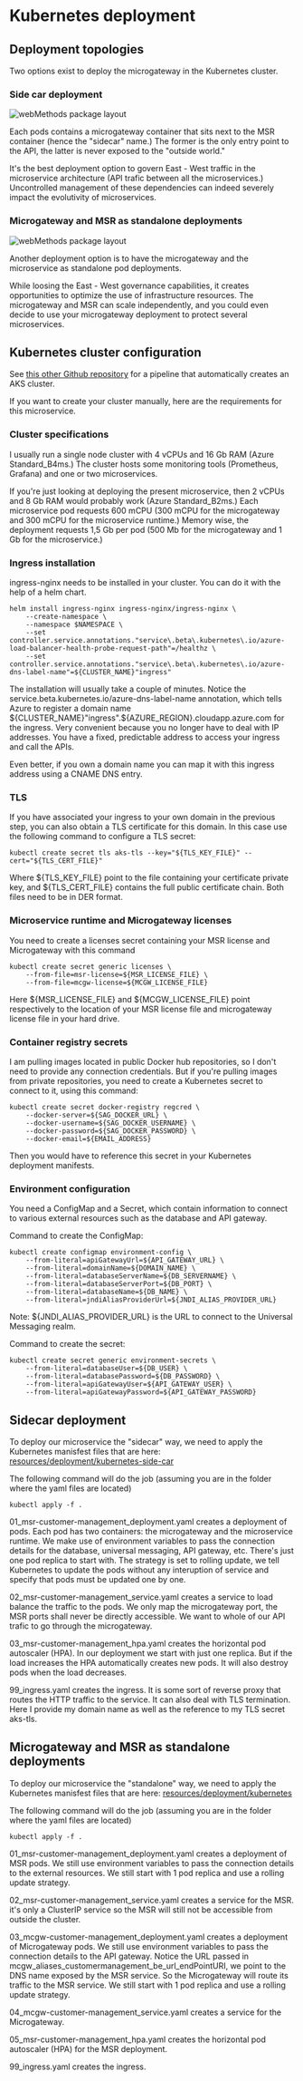 # Kubernetes deployment

## Deployment topologies

Two options exist to deploy the microgateway in the Kubernetes cluster.

### Side car deployment

![webMethods package layout](./images/SidecarDeployment.png)

Each pods contains a microgateway container that sits next to the MSR container (hence the "sidecar" name.) The former is the only entry point to the API, the latter is never exposed to the "outside world."

It's the best deployment option to govern East - West traffic in the microservice architecture (API trafic between all the microservices.) Uncontrolled management of these dependencies can indeed severely impact the evolutivity of microservices.

### Microgateway and MSR as standalone deployments

![webMethods package layout](./images/StandaloneDeployment.png)

Another deployment option is to have the microgateway and the microservice as standalone pod deployments.

While loosing the East - West governance capabilities, it creates opportunities to optimize the use of infrastructure resources. The microgateway and MSR can scale independently, and you could even decide to use your microgateway deployment to protect several microservices.

## Kubernetes cluster configuration

See [this other Github repository](https://github.com/staillansag/wm-config/tree/main/aks) for a pipeline that automatically creates an AKS cluster.

If you want to create your cluster manually, here are the requirements for this microservice.

### Cluster specifications

I usually run a single node cluster with 4 vCPUs and 16 Gb RAM (Azure Standard_B4ms.)
The cluster hosts some monitoring tools (Prometheus, Grafana) and one or two microservices.

If you're just looking at deploying the present microservice, then 2 vCPUs and 8 Gb RAM would probably work (Azure Standard_B2ms.)
Each microservice pod requests 600 mCPU (300 mCPU for the microgateway and 300 mCPU for the microservice runtime.)
Memory wise, the deployment requests 1,5 Gb per pod (500 Mb for the microgateway and 1 Gb for the microservice.)

### Ingress installation

ingress-nginx needs to be installed in your cluster.
You can do it with the help of a helm chart.

```
helm install ingress-nginx ingress-nginx/ingress-nginx \
    --create-namespace \
    --namespace $NAMESPACE \
    --set controller.service.annotations."service\.beta\.kubernetes\.io/azure-load-balancer-health-probe-request-path"=/healthz \
    --set controller.service.annotations."service\.beta\.kubernetes\.io/azure-dns-label-name"=${CLUSTER_NAME}"ingress"
```

The installation will usually take a couple of minutes.
Notice the service.beta.kubernetes.io/azure-dns-label-name annotation, which tells Azure to register a domain name ${CLUSTER_NAME}"ingress".${AZURE_REGION}.cloudapp.azure.com for the ingress.
Very convenient because you no longer have to deal with IP addresses. You have a fixed, predictable address to access your ingress and call the APIs.

Even better, if you own a domain name you can map it with this ingress address using a CNAME DNS entry.

### TLS

If you have associated your ingress to your own domain in the previous step, you can also obtain a TLS certificate for this domain.
In this case use the following command to configure a TLS secret:

```
kubectl create secret tls aks-tls --key="${TLS_KEY_FILE}" --cert="${TLS_CERT_FILE}" 
```
Where ${TLS_KEY_FILE} point to the file containing your certificate private key, and ${TLS_CERT_FILE} contains the full public certificate chain.
Both files need to be in DER format.


### Microservice runtime and Microgateway licenses

You need to create a licenses secret containing your MSR license and Microgateway with this command

```
kubectl create secret generic licenses \
    --from-file=msr-license=${MSR_LICENSE_FILE} \
    --from-file=mcgw-license=${MCGW_LICENSE_FILE}
```
Here ${MSR_LICENSE_FILE} and ${MCGW_LICENSE_FILE} point respectively to the location of your MSR license file and microgateway license file in your hard drive.

### Container registry secrets

I am pulling images located in public Docker hub repositories, so I don't need to provide any connection credentials.
But if you're pulling images from private repositories, you need to create a Kubernetes secret to connect to it, using this command:
```
kubectl create secret docker-registry regcred \
    --docker-server=${SAG_DOCKER_URL} \
    --docker-username=${SAG_DOCKER_USERNAME} \
    --docker-password=${SAG_DOCKER_PASSWORD} \
    --docker-email=${EMAIL_ADDRESS}
```
Then you would have to reference this secret in your Kubernetes deployment manifests.

### Environment configuration

You need a ConfigMap and a Secret, which contain information to connect to various external resources such as the database and API gateway.

Command to create the ConfigMap:
```
kubectl create configmap environment-config \
    --from-literal=apiGatewayUrl=${API_GATEWAY_URL} \
    --from-literal=domainName=${DOMAIN_NAME} \
    --from-literal=databaseServerName=${DB_SERVERNAME} \
    --from-literal=databaseServerPort=${DB_PORT} \
    --from-literal=databaseName=${DB_NAME} \
    --from-literal=jndiAliasProviderUrl=${JNDI_ALIAS_PROVIDER_URL}
```
Note: ${JNDI_ALIAS_PROVIDER_URL} is the URL to connect to the Universal Messaging realm.

Command to create the secret:
```
kubectl create secret generic environment-secrets \
	--from-literal=databaseUser=${DB_USER} \
	--from-literal=databasePassword=${DB_PASSWORD} \
    --from-literal=apiGatewayUser=${API_GATEWAY_USER} \
    --from-literal=apiGatewayPassword=${API_GATEWAY_PASSWORD}
```

## Sidecar deployment

To deploy our microservice the "sidecar" way, we need to apply the Kubernetes manisfest files that are here: [resources/deployment/kubernetes-side-car](../deployment/kubernetes-side-car)

The following command will do the job (assuming you are in the folder where the yaml files are located)
```
kubectl apply -f .
```

01_msr-customer-management_deployment.yaml creates a deployment of pods.
Each pod has two containers: the microgateway and the microservice runtime.
We make use of environment variables to pass the connection details for the database, universal messaging, API gateway, etc.
There's just one pod replica to start with.
The strategy is set to rolling update, we tell Kubernetes to update the pods without any interuption of service and specify that pods must be updated one by one.

02_msr-customer-management_service.yaml creates a service to load balance the traffic to the pods.
We only map the microgateway port, the MSR ports shall never be directly accessible. We want to whole of our API trafic to go through the microgateway.

03_msr-customer-management_hpa.yaml creates the horizontal pod autoscaler (HPA). In our deployment we start with just one replica. But if the load increases the HPA automatically creates new pods. It will also destroy pods when the load decreases.

99_ingress.yaml creates the ingress. It is some sort of reverse proxy that routes the HTTP traffic to the service. 
It can also deal with TLS termination.
Here I provide my domain name as well as the reference to my TLS secret aks-tls.

## Microgateway and MSR as standalone deployments

To deploy our microservice the "standalone" way, we need to apply the Kubernetes manisfest files that are here: [resources/deployment/kubernetes](../deployment/kubernetes)

The following command will do the job (assuming you are in the folder where the yaml files are located)
```
kubectl apply -f .
```

01_msr-customer-management_deployment.yaml creates a deployment of MSR pods.
We still use environment variables to pass the connection details to the external resources.
We still start with 1 pod replica and use a rolling update strategy.

02_msr-customer-management_service.yaml creates a service for the MSR. it's only a ClusterIP service so the MSR will still not be accessible from outside the cluster.

03_mcgw-customer-management_deployment.yaml creates a deployment of Microgateway pods.
We still use environment variables to pass the connection details to the API gateway.
Notice the URL passed in mcgw_aliases_customermanagement_be_url_endPointURI, we point to the DNS name exposed by the MSR service. So the Microgateway will route its traffic to the MSR service.
We still start with 1 pod replica and use a rolling update strategy.

04_mcgw-customer-management_service.yaml creates a service for the Microgateway.

05_msr-customer-management_hpa.yaml creates the horizontal pod autoscaler (HPA) for the MSR deployment.

99_ingress.yaml creates the ingress.
